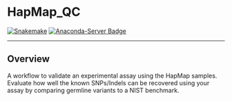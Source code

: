 # HapMap_QC

[![Snakemake](https://img.shields.io/badge/snakemake-≥6.1.0-brightgreen.svg?style=flat)](https://snakemake.readthedocs.io) [![Anaconda-Server Badge](https://anaconda.org/anaconda/anaconda/badges/version.svg)](https://anaconda.org/anaconda/anaconda)

--------

## Overview

A workflow to validate an experimental assay using the HapMap samples. Evaluate how well the known SNPs/Indels can be recovered using your assay by comparing germline variants to a NIST benchmark.

